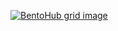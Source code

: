 [![BentoHub grid image](https://cloud.appwrite.io/v1/storage/buckets/667d390e003b1971a8be/files/671ec387000421c697e9/preview?project=667d35ca0017fb21fc6c)](https://brandstation.store/)
